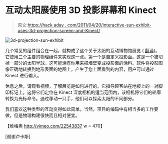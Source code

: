 # 互动太阳展使用 3D 投影屏幕和 Kinect

> 原文:[https://hack aday . com/2011/04/20/interactive-sun-exhibit-uses-3d-projection-screen-and-Kinect/](https://hackaday.com/2011/04/20/interactive-sun-exhibit-uses-3d-projection-screen-and-kinect/)

![](../Images/b91c4982ecc21e240d7a6a2ad2783826.png "3d-projection-sun-exhibit")

几个常见的组件组合在一起，就构成了这个关于太阳的互动博物馆展览 ( [翻译](http://translate.google.com/translate?hl=en&sl=pl&tl=en&u=http%3A%2F%2Fblog.arbuzz.eu%2Findex.php%2F2011%2F04%2F18%2Fslonce-interaktywna-instalacja%2F))。它使用三个主要的物理组件来实现这一点。第一个是自定义投影面。这是一个被切掉一部分的太阳半球。这可能涂有你用来把墙壁变成投影面的涂料。软件将投影图像正确地转换到地形表面的地图上，产生了您上面看到的内容，用户可以通过 Kinect 进行输入。

休息之后，请观看视频，了解展览是如何进行的。它指导顾客站在地板上的一对脚印标记上。这将它们定位在 Kinect 深度相机的适当范围内，该相机将它们的轮廓转换为光标命令。通过移动一只手，他们可以探索太阳的不同部分。

我们喜欢这种类型的互动变得如此简单。当然，项目的编码中有相当多的工作要做，但是物理构建很快而且相对便宜。

【维梅奥 http://vimeo.com/22543837 w = 470】

[谢谢卢卡斯]